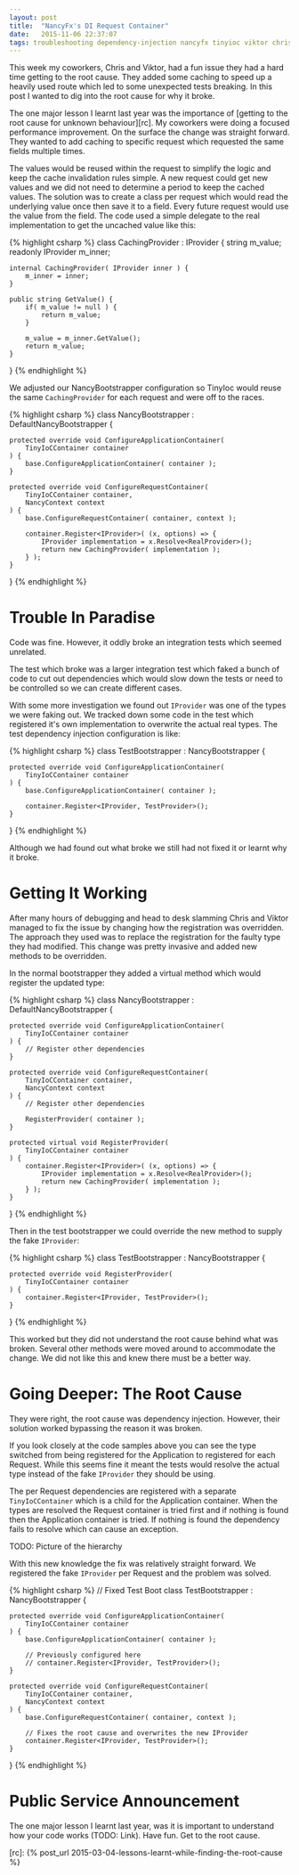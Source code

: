 ```yaml
---
layout: post
title:  "NancyFx's DI Request Container"
date:   2015-11-06 22:37:07
tags: troubleshooting dependency-injection nancyfx tinyioc viktor chris
---
```


This week my coworkers, Chris and Viktor, had a fun issue they had a hard time
getting to the root cause. They added some caching to speed up a heavily used
route which led to some unexpected tests breaking. In this post I wanted to dig
into the root cause for why it broke.

The one major lesson I learnt last year was the importance of
[getting to the root cause for unknown behaviour][rc]. My coworkers were doing
a focused performance improvement. On the surface the change was straight
forward. They wanted to add caching to specific request which requested the
same fields multiple times.

The values would be reused within the request to simplify the logic and keep
the cache invalidation rules simple. A new request could get new values and
we did not need to determine a period to keep the cached values. The solution
was to create a class per request which would read the underlying value once
then save it to a field. Every future request would use the value from the
field. The code used a simple delegate to the real implementation to get the
uncached value like this:

{% highlight csharp %}
class CachingProvider : IProvider {
    string m_value;
    readonly IProvider m_inner;

    internal CachingProvider( IProvider inner ) {
        m_inner = inner;
    }

    public string GetValue() {
        if( m_value != null ) {
            return m_value;
        }

        m_value = m_inner.GetValue();
        return m_value;
    }
}
{% endhighlight %}

We adjusted our NancyBootstrapper configuration so TinyIoc would reuse
the same ``CachingProvider`` for each request and were off to the races.

{% highlight csharp %}
class NancyBootstrapper : DefaultNancyBootstrapper {

    protected override void ConfigureApplicationContainer(
        TinyIoCContainer container
    ) {
        base.ConfigureApplicationContainer( container );
    }

    protected override void ConfigureRequestContainer(
        TinyIoCContainer container,
        NancyContext context
    ) {
        base.ConfigureRequestContainer( container, context );

        container.Register<IProvider>( (x, options) => {
            IProvider implementation = x.Resolve<RealProvider>();
            return new CachingProvider( implementation );
        } );
    }
}
{% endhighlight %}

Trouble In Paradise
===============================================================================

Code was fine. However, it oddly broke an integration tests which seemed unrelated.

The test which broke was a larger integration test which faked a bunch of code
to cut out dependencies which would slow down the tests or need to be
controlled so we can create different cases.

With some more investigation we found out ``IProvider`` was one of the types we
were faking out. We tracked down some code in the test which registered it's
own implementation to overwrite the actual real types. The test dependency
injection configuration is like:

{% highlight csharp %}
class TestBootstrapper : NancyBootstrapper {

    protected override void ConfigureApplicationContainer(
        TinyIoCContainer container
    ) {
        base.ConfigureApplicationContainer( container );

        container.Register<IProvider, TestProvider>();
    }
}
{% endhighlight %}

Although we had found out what broke we still had not fixed it or learnt why
it broke.


Getting It Working
===============================================================================

After many hours of debugging and head to desk slamming Chris and Viktor managed
to fix the issue by changing how the registration was overridden. The approach
they used was to replace the registration for the faulty type they had modified.
This change was pretty invasive and added new methods to be overridden.

In the normal bootstrapper they added a virtual method which would
register the updated type:

{% highlight csharp %}
class NancyBootstrapper : DefaultNancyBootstrapper {

    protected override void ConfigureApplicationContainer(
        TinyIoCContainer container
    ) {
        // Register other dependencies
    }

    protected override void ConfigureRequestContainer(
        TinyIoCContainer container,
        NancyContext context
    ) {
        // Register other dependencies

        RegisterProvider( container );
    }

    protected virtual void RegisterProvider(
        TinyIoCContainer container
    ) {
        container.Register<IProvider>( (x, options) => {
            IProvider implementation = x.Resolve<RealProvider>();
            return new CachingProvider( implementation );
        } );
    }
}
{% endhighlight %}

Then in the test bootstrapper we could override the new method to supply the
fake ``IProvider``:

{% highlight csharp %}
class TestBootstrapper : NancyBootstrapper {

    protected override void RegisterProvider(
        TinyIoCContainer container
    ) {
        container.Register<IProvider, TestProvider>();
    }
}
{% endhighlight %}

This worked but they did not understand the root cause behind what was broken.
Several other methods were moved around to accommodate the change. We did not
like this and knew there must be a better way.

Going Deeper: The Root Cause
===============================================================================

They were right, the root cause was dependency injection. However, their
solution worked bypassing the reason it was broken.

If you look closely at the code samples above you can see the type switched
from being registered for the Application to registered for each Request. While
this seems fine it meant the tests would resolve the actual type instead of the
fake ``IProvider`` they should be using.

The per Request dependencies are registered with a separate
``TinyIoCContainer`` which is a child for the Application container. When the
types are resolved the Request container is tried first and if nothing is found
then the Application container is tried. If nothing is found the dependency
fails to resolve which can cause an exception.

TODO: Picture of the hierarchy

With this new knowledge the fix was relatively straight forward. We registered
the fake ``IProvider`` per Request and the problem was solved.

{% highlight csharp %}
// Fixed Test Boot
class TestBootstrapper : NancyBootstrapper {

    protected override void ConfigureApplicationContainer(
        TinyIoCContainer container
    ) {
        base.ConfigureApplicationContainer( container );

        // Previously configured here
        // container.Register<IProvider, TestProvider>();
    }

    protected override void ConfigureRequestContainer(
        TinyIoCContainer container,
        NancyContext context
    ) {
        base.ConfigureRequestContainer( container, context );

        // Fixes the root cause and overwrites the new IProvider
        container.Register<IProvider, TestProvider>();
    }
}
{% endhighlight %}

Public Service Announcement
===============================================================================

The one major lesson I learnt last year, was it is important to understand
how your code works (TODO: Link). Have fun. Get to the root cause.

[rc]: {% post_url 2015-03-04-lessons-learnt-while-finding-the-root-cause %}